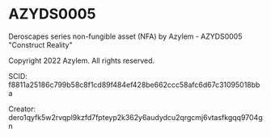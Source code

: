 # AZYDS0005
Deroscapes series non-fungible asset (NFA) by Azylem - AZYDS0005 "Construct Reality"

Copyright 2022 Azylem. All rights reserved.

SCID: f8811a25186c799b58c8f1cd89f484ef428be662ccc58afc6d67c31095018bba

Creator: dero1qyfk5w2rvqpl9kzfd7fpteyp2k362y6audydcu2qrgcmj6vtasfkgqq9704gn
